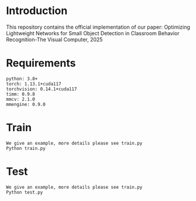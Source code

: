 # Introduction
This repository contains the official implementation of our paper:
Optimizing Lightweight Networks for Small Object Detection in Classroom Behavior Recognition-The Visual Computer, 2025
# Requirements
    python: 3.8+
    torch: 1.13.1+cuda117
    torchvision: 0.14.1+cuda117
    timm: 0.9.8
    mmcv: 2.1.0
    mmengine: 0.9.0
# Train
    We give an example, more details please see train.py
    Python train.py
# Test
    We give an example, more details please see train.py
    Python test.py
